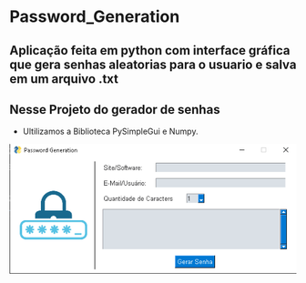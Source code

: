 # Password_Generation
## Aplicação feita em python com interface gráfica que gera senhas aleatorias para o usuario e salva em um arquivo .txt


## Nesse Projeto do gerador de senhas
- Ultilizamos a Biblioteca PySimpleGui e Numpy.



![img](https://github.com/CostaDayana/Password_Generation/blob/main/img/aplica%C3%A7%C3%A3o.png)
